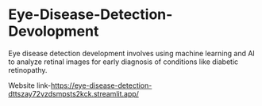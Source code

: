 # Eye-Disease-Detection-Devolopment
Eye disease detection development involves using machine learning and AI to analyze retinal images for early diagnosis of conditions like diabetic retinopathy.


Website link-https://eye-disease-detection-dttszay72vzdsmpsts2kck.streamlit.app/
